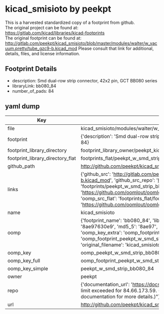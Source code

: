 # kicad_smisioto by peekpt  
This is a harvested standardized copy of a footprint from github.  
The original project can be found at:  
https://gitlab.com/kicad/libraries/kicad-footprints  
The original footprint can be found at:
http://gitlab.com/peekpt/kicad_smisioto/blob/master/modules/walter/w_vacuum.pretty/tube_gzc9-b.kicad_mod
Please consult that link for additional, details, files, and license information.  
## Footprint Details
* description: Smd dual-row strip connector, 42x2 pin, GCT BB080 series  
* libraryLink: bb080_84  
* number_of_pads: 84  
## yaml dump  
| Key | Value |  
| --- | --- |  
| file | kicad_smisioto/modules/walter/w_smd_strip.pretty/bb080_84.kicad_mod |  
| footprint | {'description': 'Smd dual-row strip connector, 42x2 pin, GCT BB080 series', 'libraryLink': 'bb080_84', 'number_of_pads': 84} |  
| footprint_library_directory | footprint_library_owner/peekpt_kicad_smisioto |  
| footprint_library_directory_flat | footprints_flat/peekpt_w_smd_strip_bb080_84/working |  
| github_path | http://github.com/peekpt/kicad_smisioto/blob/master/modules/walter/w_smd_strip.pretty/bb080_84.kicad_mod |  
| links | {'github_src': 'http://gitlab.com/peekpt/kicad_smisioto/blob/master/modules/walter/w_vacuum.pretty/tube_gzc9-b.kicad_mod', 'github_src_repo': 'https://gitlab.com/kicad/libraries/kicad-footprints', 'oomp_bot': 'footprints/peekpt_w_smd_strip_bb080_84/working', 'oomp_bot_github': 'https://github.com/oomlout/oomlout_oomp_footprint_bot/tree/main/footprints/peekpt_w_smd_strip_bb080_84/working', 'oomp_src_flat': 'footprints_flat/footprints_flat/peekpt_w_smd_strip_bb080_84/working', 'oomp_src_flat_github': 'https://github.com/oomlout/oomlout_oomp_footprint_src/tree/main/footprints_flat/peekpt_w_smd_strip_bb080_84/working'} |  
| name | kicad_smisioto |  
| oomp | {'footprint_name': 'bb080_84', 'library_name': 'w_smd_strip', 'md5': '8ae97630e96c919a2c51041d70c2915a', 'md5_10': '8ae97630e9', 'md5_5': '8ae97', 'md5_6': '8ae976', 'oomp_key': 'oomp_peekpt_w_smd_strip_bb080_84', 'oomp_key_extra': 'oomp_footprint_peekpt_w_smd_strip_bb080_84', 'oomp_key_full': 'oomp_footprint_peekpt_w_smd_strip_bb080_84_8ae976', 'oomp_key_simple': 'peekpt_w_smd_strip_bb080_84', 'original_filename': 'kicad_smisioto/modules/walter/w_smd_strip.pretty/bb080_84.kicad_mod', 'owner_name': 'peekpt'} |  
| oomp_key | oomp_peekpt_w_smd_strip_bb080_84 |  
| oomp_key_full | oomp_footprint_peekpt_w_smd_strip_bb080_84 |  
| oomp_key_simple | peekpt_w_smd_strip_bb080_84 |  
| owner | peekpt |  
| repo | {'documentation_url': 'https://docs.github.com/rest/overview/resources-in-the-rest-api#rate-limiting', 'message': "API rate limit exceeded for 84.66.173.59. (But here's the good news: Authenticated requests get a higher rate limit. Check out the documentation for more details.)"} |  
| url | http://github.com/peekpt/kicad_smisioto |  

